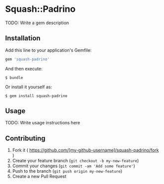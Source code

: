 # Squash::Padrino

TODO: Write a gem description

## Installation

Add this line to your application's Gemfile:

```ruby
gem 'squash-padrino'
```

And then execute:

    $ bundle

Or install it yourself as:

    $ gem install squash-padrino

## Usage

TODO: Write usage instructions here

## Contributing

1. Fork it ( https://github.com/[my-github-username]/squash-padrino/fork )
2. Create your feature branch (`git checkout -b my-new-feature`)
3. Commit your changes (`git commit -am 'Add some feature'`)
4. Push to the branch (`git push origin my-new-feature`)
5. Create a new Pull Request
